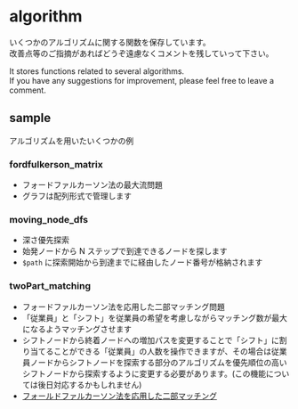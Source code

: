 # algorithm

いくつかのアルゴリズムに関する関数を保存しています。<br/>
改善点等のご指摘があればどうぞ遠慮なくコメントを残していって下さい。

It stores functions related to several algorithms.<br/>
If you have any suggestions for improvement, please feel free to leave a comment.

## sample

アルゴリズムを用いたいくつかの例

### fordfulkerson_matrix
* フォードファルカーソン法の最大流問題
* グラフは配列形式で管理します
### moving_node_dfs
* 深さ優先探索
* 始発ノードから N ステップで到達できるノードを探します
* `$path` に探索開始から到達までに経由したノード番号が格納されます
### twoPart_matching
* フォードファルカーソン法を応用した二部マッチング問題
* 「従業員」と「シフト」を従業員の希望を考慮しながらマッチング数が最大になるようマッチングさせます
* シフトノードから終着ノードへの増加パスを変更することで「シフト」に割り当てることができる「従業員」の人数を操作できますが、その場合は従業員ノードからシフトノードを探索する部分のアルゴリズムを優先順位の高いシフトノードから探索するように変更する必要があります。(この機能については後日対応するかもしれません)
* [フォールドファルカーソン法を応用した二部マッチング](https://github.com/batyo/algorithm/blob/master/twoPart_matching_flowChart.md, "twoPart_matching_flowChart.md")